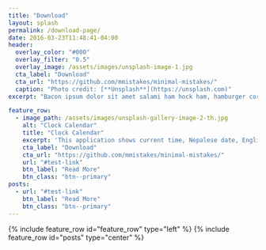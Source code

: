 ```yaml
---
title: "Download"
layout: splash
permalink: /download-page/
date: 2016-03-23T11:48:41-04:00
header:
  overlay_color: "#000"
  overlay_filter: "0.5"
  overlay_image: /assets/images/unsplash-image-1.jpg
  cta_label: "Download"
  cta_url: "https://github.com/mmistakes/minimal-mistakes/"
  caption: "Photo credit: [**Unsplash**](https://unsplash.com)"
excerpt: "Bacon ipsum dolor sit amet salami ham hock ham, hamburger corned beef short ribs kielbasa biltong t-bone drumstick tri-tip tail sirloin pork chop."

feature_row:
  - image_path: /assets/images/unsplash-gallery-image-2-th.jpg
    alt: "Clock Calendar"
    title: "Clock Calendar"
    excerpt: 'This application shows current time, Nepalese date, English date, converts Nepalese to English date and vice-versa. It also helps to calculate the time period and save messages to remind at specific time and date. It supports x86 and x64 architectures.'
    cta_label: "Download"
    cta_url: "https://github.com/mmistakes/minimal-mistakes/"
    url: "#test-link"
    btn_label: "Read More"
    btn_class: "btn--primary"
posts: 
  - url: "#test-link"
    btn_label: "Read More"
    btn_class: "btn--primary"
---
```


{% include feature_row id="feature_row" type="left" %}
{% include feature_row id="posts" type="center" %}


